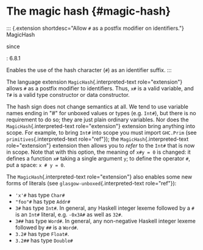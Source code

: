 The magic hash {#magic-hash}
==============

::: {.extension shortdesc="Allow ``#`` as a postfix modifier on identifiers."}
MagicHash

since

:   6.8.1

Enables the use of the hash character (`#`) as an identifier suffix.
:::

The language extension `MagicHash`{.interpreted-text role="extension"}
allows `#` as a postfix modifier to identifiers. Thus, `x#` is a valid
variable, and `T#` is a valid type constructor or data constructor.

The hash sign does not change semantics at all. We tend to use variable
names ending in \"\#\" for unboxed values or types (e.g. `Int#`), but
there is no requirement to do so; they are just plain ordinary
variables. Nor does the `MagicHash`{.interpreted-text role="extension"}
extension bring anything into scope. For example, to bring `Int#` into
scope you must import `GHC.Prim` (see `primitives`{.interpreted-text
role="ref"}); the `MagicHash`{.interpreted-text role="extension"}
extension then allows you to *refer* to the `Int#` that is now in scope.
Note that with this option, the meaning of `x#y = 0` is changed: it
defines a function `x#` taking a single argument `y`; to define the
operator `#`, put a space: `x # y = 0`.

The `MagicHash`{.interpreted-text role="extension"} also enables some
new forms of literals (see `glasgow-unboxed`{.interpreted-text
role="ref"}):

-   `'x'#` has type `Char#`
-   `"foo"#` has type `Addr#`
-   `3#` has type `Int#`. In general, any Haskell integer lexeme
    followed by a `#` is an `Int#` literal, e.g. `-0x3A#` as well as
    `32#`.
-   `3##` has type `Word#`. In general, any non-negative Haskell integer
    lexeme followed by `##` is a `Word#`.
-   `3.2#` has type `Float#`.
-   `3.2##` has type `Double#`
